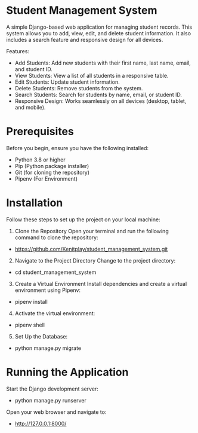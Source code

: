 # Student Management System

A simple Django-based web application for managing student records. This system allows you to add, view, edit, and delete student information. It also includes a search feature and responsive design for all devices.

Features:
- Add Students: Add new students with their first name, last name, email, and student ID.
- View Students: View a list of all students in a responsive table.
- Edit Students: Update student information.
- Delete Students: Remove students from the system.
- Search Students: Search for students by name, email, or student ID.
- Responsive Design: Works seamlessly on all devices (desktop, tablet, and mobile).


# Prerequisites

Before you begin, ensure you have the following installed:
- Python 3.8 or higher
- Pip (Python package installer)
- Git (for cloning the repository)
- Pipenv (For Environment)

# Installation

Follow these steps to set up the project on your local machine:

1. Clone the Repository
Open your terminal and run the following command to clone the repository:
- https://github.com/Kenitplay/student_management_system.git

2. Navigate to the Project Directory
Change to the project directory:
- cd student_management_system

3. Create a Virtual Environment
Install dependencies and create a virtual environment using Pipenv:
- pipenv install

4. Activate the virtual environment:
- pipenv shell

5. Set Up the Database:
- python manage.py migrate


# Running the Application

Start the Django development server:
- python manage.py runserver

Open your web browser and navigate to:
- http://127.0.0.1:8000/


